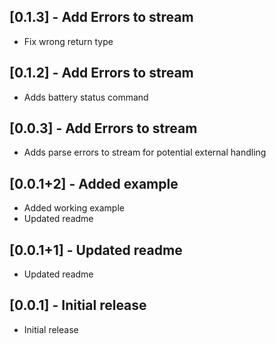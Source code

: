 ## [0.1.3] - Add Errors to stream

* Fix wrong return type

## [0.1.2] - Add Errors to stream

* Adds battery status command

## [0.0.3] - Add Errors to stream

* Adds parse errors to stream for potential external handling

## [0.0.1+2] - Added example

* Added working example
* Updated readme

## [0.0.1+1] - Updated readme

* Updated readme

## [0.0.1] - Initial release

* Initial release
